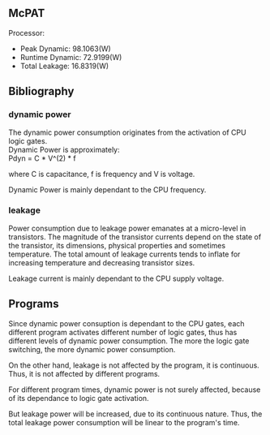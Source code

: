 ## McPAT
Processor:  
+ Peak Dynamic: 98.1063(W)
+ Runtime Dynamic: 72.9199(W)
+ Total Leakage: 16.8319(W)

## Bibliography
### dynamic power
The dynamic power consumption originates from the activation of CPU logic gates.  
Dynamic Power is approximately:  
Pdyn = C * V^(2) * f

where C is capacitance, f is frequency and V is voltage.

Dynamic Power is mainly dependant to the CPU frequency. 

### leakage
Power consumption due to leakage power emanates at a micro-level in transistors. The magnitude of the transistor currents depend on the state of the transistor, its dimensions, physical properties and sometimes temperature. The total amount of leakage currents tends to inflate for increasing temperature and decreasing transistor sizes.

Leakage current is mainly dependant to the CPU supply voltage. 

## Programs
Since dynamic power consuption is dependant to the CPU gates, each different program activates different number of logic gates, thus has different levels of dynamic power consumption. The more the logic gate switching, the more dynamic power consumption.

On the other hand, leakage is not affected by the program, it is continuous. Thus, it is not affected by different programs.


For different program times, dynamic power is not surely affected, because of its dependance to logic gate activation.

But leakage power will be increased, due to its continuous nature. Thus, the total leakage power consumption will be linear to the program's time.
